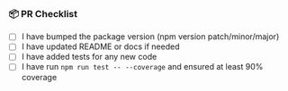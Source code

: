 ### 📦 PR Checklist

- [ ] I have bumped the package version (npm version patch/minor/major)
- [ ] I have updated README or docs if needed
- [ ] I have added tests for any new code
- [ ] I have run `npm run test -- --coverage` and ensured at least 90% coverage
